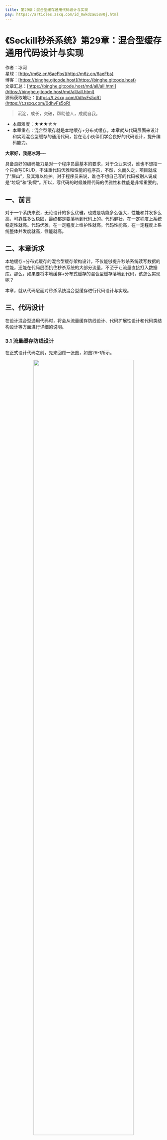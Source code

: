```yaml
---
title: 第29章：混合型缓存通用代码设计与实现
pay: https://articles.zsxq.com/id_0wkdzau58v0j.html
---
```


# 《Seckill秒杀系统》第29章：混合型缓存通用代码设计与实现

作者：冰河
<br/>星球：[http://m6z.cn/6aeFbs](http://m6z.cn/6aeFbs)
<br/>博客：[https://binghe.gitcode.host](https://binghe.gitcode.host)
<br/>文章汇总：[https://binghe.gitcode.host/md/all/all.html](https://binghe.gitcode.host/md/all/all.html)
<br/>源码获取地址：[https://t.zsxq.com/0dhvFs5oR](https://t.zsxq.com/0dhvFs5oR)

> 沉淀，成长，突破，帮助他人，成就自我。

* 本章难度：★★★☆☆
* 本章重点：混合型缓存就是本地缓存+分布式缓存，本章就从代码层面来设计和实现混合型缓存的通用代码，旨在让小伙伴们学会良好的代码设计，提升编码能力。

**大家好，我是冰河~~**

具备良好的编码能力是对一个程序员最基本的要求，对于企业来说，谁也不想招一个只会写CRUD，不注重代码优雅和性能的程序员，不然，久而久之，项目就成了“屎山”，及其难以维护。对于程序员来说，谁也不想自己写的代码被别人说成是“垃圾”和”狗屎“。所以，写代码的时候兼顾代码的优雅性和性能是非常重要的。

## 一、前言

对于一个系统来说，无论设计的多么优雅，也或是功能多么强大，性能和并发多么高，可靠性多么稳固，最终都是要落地到代码上的。代码健壮，在一定程度上系统稳定性就高。代码优雅，在一定程度上维护性就高。代码性能高，在一定程度上系统整体并发度就高，性能就高。

## 二、本章诉求

本地缓存+分布式缓存的混合型缓存架构设计，不仅能够提升秒杀系统读写数据的性能，还能在代码层面抗住秒杀系统的大部分流量，不至于让流量直接打入数据库。那么，如果要将本地缓存+分布式缓存的混合型缓存落地到代码，该怎么实现呢？

本章，就从代码层面对秒杀系统混合型缓存进行代码设计与实现。

## 三、代码设计

在设计混合型通用代码时，将会从流量缓存防线设计、代码扩展性设计和代码类结构设计等方面进行详细的说明。

### 3.1 流量缓存防线设计

在正式设计代码之前，先来回顾一张图，如图29-1所示。

<div align="center">
    <img src="https://binghe.gitcode.host/images/project/seckill/scekill-2023-06-04-001.png?raw=true" width="80%">
    <br/>
</div>


可以看到，在秒杀系统中本地缓存和分布式缓存相结合，能够抗住进入秒杀系统内部的大部分流量。并且在技术选型上，本地缓存默认基于Guava Cache实现，分布式缓存则默认基于Redis实现。并且本地缓存不仅仅只是支持Guava Cache，分布式缓存不仅仅只是支持Redis，在代码层面，都是面向接口编程，而非面向具体实现类编程，不管是本地缓存还是分布式缓存，都可以根据简单的配置切换具体的实现方式。

### 3.2 代码扩展性设计

## 查看完整文章

加入[冰河技术](http://m6z.cn/6aeFbs)知识星球，解锁完整技术文章与完整代码